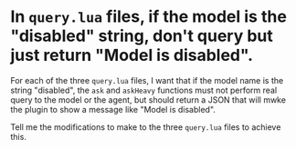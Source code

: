 # In `query.lua` files, if the model is the "disabled" string, don't query but just return "Model is disabled".

For each of the three `query.lua` files, I want that if the model name is the string "disabled", 
the `ask` and `askHeavy` functions must not perform real query to the model or the agent, 
but should return a JSON that will mwke the plugin to show a message like "Model is disabled".

Tell me the modifications to make to the three `query.lua` files to achieve this.
